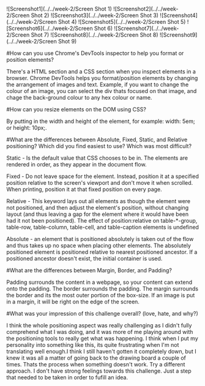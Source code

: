 ![Screenshot1](../../week-2/Screen Shot 1)
![Screenshot2](../../week-2/Screen Shot 2)
![Screenshot3](../../week-2/Screen Shot 3)
![Screenshot4](../../week-2/Screen Shot 4)
![Screenshot5](../../week-2/Screen Shot 5)
![Screenshot6](../../week-2/Screen Shot 6)
![Screenshot7](../../week-2/Screen Shot 7)
![Screenshot8](../../week-2/Screen Shot 8)
![Screenshot9](../../week-2/Screen Shot 9)


#How can you use Chrome's DevTools inspector to help you format or position elements?

There's a HTML section and a CSS section when you inspect elements in a browser. Chrome DevTools helps you format/position elements by changing the arrangement of images and text. Example, if you want to change the colour of an image, you can select the div thats focused on that image, and chage the back-ground colour to any hex colour or name.

#How can you resize elements on the DOM using CSS?

By putting in the width and height of the element, for example: width: 5em; or height: 10px;.

#What are the differences between Absolute, Fixed, Static, and Relative positioning? Which did you find easiest to use? Which was most difficult?

Static - Is the default value that CSS chooses to be in. The elements are rendered in order, as they appear in the document flow.

Fixed - Do not leave space for the element. Instead, position it at a specified position relative to the screen's viewport and don't move it when scrolled. When printing, position it at that fixed position on every page.

Relative - This keyword lays out all elements as though the element were not positioned, and then adjust the element's position, without changing layout (and thus leaving a gap for the element where it would have been had it not been positioned). The effect of position:relative on table-*-group, table-row, table-column, table-cell, and table-caption elements is undefined

Absolute - an element that is positioned absolutely is taken out of the flow and thus takes up no space when placing other elements. The absolutely positioned element is positioned relative to nearest positioned ancestor. If a positioned ancestor doesn't exist, the initial container is used.

#What are the differences between Margin, Border, and Padding?

Padding surrounds the content in a webpage, so your content can extend onto the padding. The border surrounds the padding. The margin surrounds the border and its the most outer portion of the box-size. If an image is put in a margin, it will be right on the edge of the screen.

#What was your impression of this challenge overall? (love, hate, and why?)

I think the whole positioning aspect was really challenging as I didn't fully comprehend what I was doing, and it was more of me playing around with the positioning tools to really get what was happening. I think when I put my personality into something like this, its quite frustrating when I'm not translating well enough.I think I still haven't gotten it completely down, but I knew it was all a matter of going back to the drawing board a couple of times. Thats the process when something doesn't work. Try a different approach. I don't have strong feelings towards this challenge. Just a step that needed to be taken in order to fufill an idea.